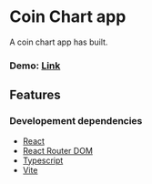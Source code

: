 # **Coin Chart app**

A coin chart app has built.

### Demo: [Link]()

## Features

### Developement dependencies

- [React](https://react.dev/)
- [React Router DOM](https://www.npmjs.com/package/react-router-dom)
- [Typescript](https://www.typescriptlang.org/)
- [Vite](https://vitejs.dev/)
